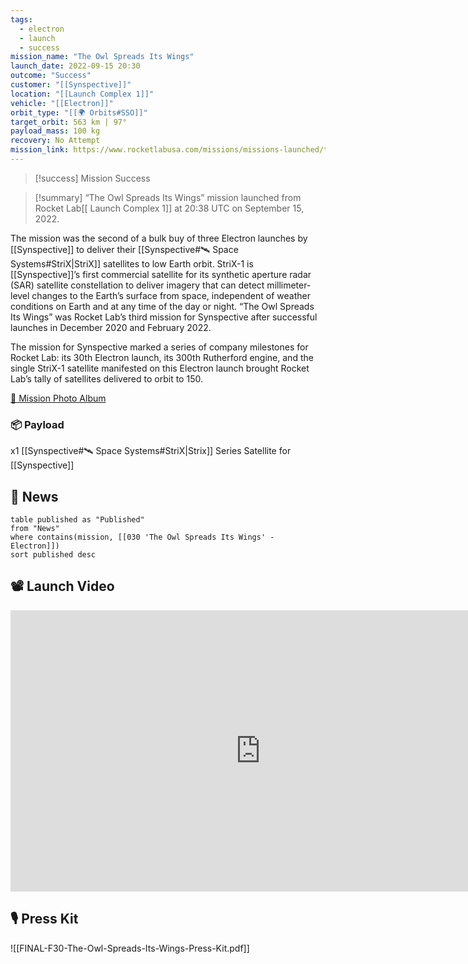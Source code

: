 ```yaml
---
tags:
  - electron
  - launch
  - success
mission_name: "The Owl Spreads Its Wings"
launch_date: 2022-09-15 20:30
outcome: "Success"
customer: "[[Synspective]]"
location: "[[Launch Complex 1]]"
vehicle: "[[Electron]]"
orbit_type: "[[🌍 Orbits#SSO]]"
target_orbit: 563 km | 97°
payload_mass: 100 kg
recovery: No Attempt
mission_link: https://www.rocketlabusa.com/missions/missions-launched/the-owl-spreads-its-wings/
---
```


>[!success] Mission Success

>[!summary]
“The Owl Spreads Its Wings” mission launched from Rocket Lab[[ Launch Complex 1]] at 20:38 UTC on September 15, 2022.
>
The mission was the second of a bulk buy of three Electron launches by [[Synspective]] to deliver their [[Synspective#🛰️ Space Systems#StriX|StriX]] satellites to low Earth orbit. StriX-1 is [[Synspective]]’s first commercial satellite for its synthetic aperture radar (SAR) satellite constellation to deliver imagery that can detect millimeter-level changes to the Earth’s surface from space, independent of weather conditions on Earth and at any time of the day or night. “The Owl Spreads Its Wings” was Rocket Lab’s third mission for Synspective after successful launches in December 2020 and February 2022.
>
The mission for Synspective marked a series of company milestones for Rocket Lab: its 30th Electron launch, its 300th Rutherford engine, and the single StriX-1 satellite manifested on this Electron launch brought Rocket Lab’s tally of satellites delivered to orbit to 150.
>
[📸 Mission Photo Album](https://www.flickr.com/photos/rocketlab/albums/72177720302130207/)
### 📦 Payload

x1 [[Synspective#🛰️ Space Systems#StriX|Strix]] Series Satellite for [[Synspective]]

## 📰 News
```dataview
table published as "Published"
from "News"
where contains(mission, [[030 'The Owl Spreads Its Wings' - Electron]])
sort published desc
```

## 📽️ Launch Video

<iframe width="800" height="450" src="https://www.youtube.com/embed/I9aYHnHaFAk" title="Rocket Lab&#39;s Electron - The Owl Spreads Its Wings Mission" frameborder="0" allow="accelerometer; autoplay; clipboard-write; encrypted-media; gyroscope; picture-in-picture; web-share" referrerpolicy="strict-origin-when-cross-origin" allowfullscreen></iframe>     



## 🎙️ Press Kit

![[FINAL-F30-The-Owl-Spreads-Its-Wings-Press-Kit.pdf]]